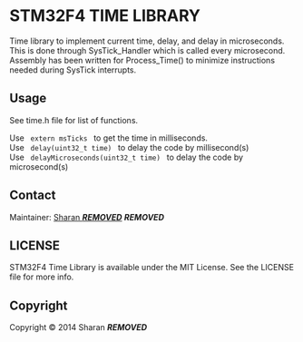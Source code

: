 STM32F4 TIME LIBRARY
======
Time library to implement current time, delay, and delay in microseconds. <br>
This is done through SysTick_Handler which is called every microsecond. <br>
Assembly has been written for Process_Time() to minimize instructions needed during SysTick interrupts.

## Usage
See time.h file for list of functions. <br>

Use <code> extern msTicks </code> to get the time in milliseconds. <br>
Use <code> delay(uint32_t time) </code> to delay the code by millisecond(s) <br>
Use <code> delayMicroseconds(uint32_t time) </code> to delay the code by microsecond(s)


## Contact
Maintainer: [Sharan ***REMOVED***](https://github.com/AtomicAntimatter)  ***REMOVED***

## LICENSE
STM32F4 Time Library is available under the MIT License.
See the LICENSE file for more info.

## Copyright
Copyright &copy; 2014 Sharan ***REMOVED***
